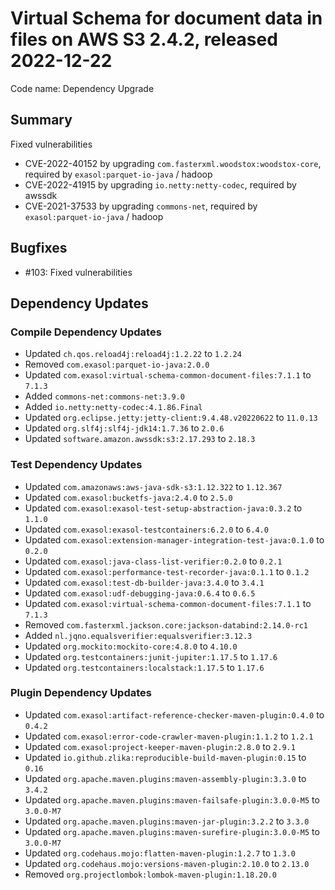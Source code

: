 # Virtual Schema for document data in files on AWS S3 2.4.2, released 2022-12-22

Code name: Dependency Upgrade

## Summary

Fixed vulnerabilities
* CVE-2022-40152 by upgrading `com.fasterxml.woodstox:woodstox-core`, required by `exasol:parquet-io-java` / hadoop
* CVE-2022-41915 by upgrading `io.netty:netty-codec`, required by awssdk
* CVE-2021-37533 by upgrading `commons-net`, required by `exasol:parquet-io-java` / hadoop

## Bugfixes

* #103: Fixed vulnerabilities

## Dependency Updates

### Compile Dependency Updates

* Updated `ch.qos.reload4j:reload4j:1.2.22` to `1.2.24`
* Removed `com.exasol:parquet-io-java:2.0.0`
* Updated `com.exasol:virtual-schema-common-document-files:7.1.1` to `7.1.3`
* Added `commons-net:commons-net:3.9.0`
* Added `io.netty:netty-codec:4.1.86.Final`
* Updated `org.eclipse.jetty:jetty-client:9.4.48.v20220622` to `11.0.13`
* Updated `org.slf4j:slf4j-jdk14:1.7.36` to `2.0.6`
* Updated `software.amazon.awssdk:s3:2.17.293` to `2.18.3`

### Test Dependency Updates

* Updated `com.amazonaws:aws-java-sdk-s3:1.12.322` to `1.12.367`
* Updated `com.exasol:bucketfs-java:2.4.0` to `2.5.0`
* Updated `com.exasol:exasol-test-setup-abstraction-java:0.3.2` to `1.1.0`
* Updated `com.exasol:exasol-testcontainers:6.2.0` to `6.4.0`
* Updated `com.exasol:extension-manager-integration-test-java:0.1.0` to `0.2.0`
* Updated `com.exasol:java-class-list-verifier:0.2.0` to `0.2.1`
* Updated `com.exasol:performance-test-recorder-java:0.1.1` to `0.1.2`
* Updated `com.exasol:test-db-builder-java:3.4.0` to `3.4.1`
* Updated `com.exasol:udf-debugging-java:0.6.4` to `0.6.5`
* Updated `com.exasol:virtual-schema-common-document-files:7.1.1` to `7.1.3`
* Removed `com.fasterxml.jackson.core:jackson-databind:2.14.0-rc1`
* Added `nl.jqno.equalsverifier:equalsverifier:3.12.3`
* Updated `org.mockito:mockito-core:4.8.0` to `4.10.0`
* Updated `org.testcontainers:junit-jupiter:1.17.5` to `1.17.6`
* Updated `org.testcontainers:localstack:1.17.5` to `1.17.6`

### Plugin Dependency Updates

* Updated `com.exasol:artifact-reference-checker-maven-plugin:0.4.0` to `0.4.2`
* Updated `com.exasol:error-code-crawler-maven-plugin:1.1.2` to `1.2.1`
* Updated `com.exasol:project-keeper-maven-plugin:2.8.0` to `2.9.1`
* Updated `io.github.zlika:reproducible-build-maven-plugin:0.15` to `0.16`
* Updated `org.apache.maven.plugins:maven-assembly-plugin:3.3.0` to `3.4.2`
* Updated `org.apache.maven.plugins:maven-failsafe-plugin:3.0.0-M5` to `3.0.0-M7`
* Updated `org.apache.maven.plugins:maven-jar-plugin:3.2.2` to `3.3.0`
* Updated `org.apache.maven.plugins:maven-surefire-plugin:3.0.0-M5` to `3.0.0-M7`
* Updated `org.codehaus.mojo:flatten-maven-plugin:1.2.7` to `1.3.0`
* Updated `org.codehaus.mojo:versions-maven-plugin:2.10.0` to `2.13.0`
* Removed `org.projectlombok:lombok-maven-plugin:1.18.20.0`
